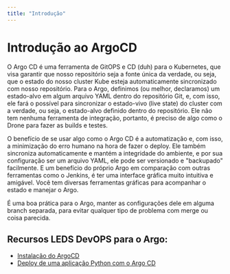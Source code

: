 ```yaml
---
title: "Introdução"
---
```


# Introdução ao ArgoCD

O Argo CD é uma ferramenta de GitOPS e CD (duh) para o Kubernetes, que visa garantir que nosso repositório seja a fonte única da verdade, ou seja, que o estado do nosso cluster Kube esteja automaticamente sincronizado com nosso repositório. Para o Argo, definimos (ou melhor, declaramos) um estado-alvo em algum arquivo YAML dentro do repositório Git, e, com isso, ele fará o possível para sincronizar o estado-vivo (live state) do cluster com a verdade, ou seja, o estado-alvo definido dentro do repositório. Ele não tem nenhuma ferramenta de integração, portanto, é preciso de algo como o Drone para fazer as builds e testes. 

O benefício de se usar algo como o Argo CD é a automatização e, com isso, a minimização do erro humano na hora de fazer o deploy. Ele também sincroniza automaticamente e mantém a integridade do ambiente, e por sua configuração ser um arquivo YAML, ele pode ser versionado e "backupado" facilmente. E um benefício do próprio Argo em comparação com outras ferramentas como o Jenkins, é ter uma interface gráfica muito intuitiva e amigável. Você tem diversas ferramentas gráficas para acompanhar o estado e manejar o Argo.

É uma boa prática para o Argo, manter as configurações dele em alguma branch separada, para evitar qualquer tipo de problema com merge ou coisa parecida.

## Recursos LEDS DevOPS para o Argo:
- [Instalação do ArgoCD](2InstallArgoCD.md)
- [Deploy de uma aplicação Python com o Argo CD](3DeployArgoCD.md)
